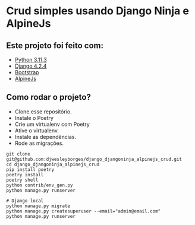 # Crud simples usando Django Ninja e AlpineJs



## Este projeto foi feito com:

* [Python 3.11.3](https://www.python.org/)
* [Django 4.2.4](https://www.djangoproject.com/)
* [Bootstrap](https://getbootstrap.com/)
* [AlpineJs](https://alpinejs.dev/)

## Como rodar o projeto?

* Clone esse repositório.
* Instale o Poetry
* Crie um virtualenv com Poetry
* Ative o virtualenv.
* Instale as dependências.
* Rode as migrações.

```
git clone git@github.com:djwesleyborges/django_djangoninja_alpinejs_crud.git
cd django_djangoninja_alpinejs_crud
pip install poetry
poetry install
poetry shell
python contrib/env_gen.py
python manage.py runserver

# Django local
python manage.py migrate
python manage.py createsuperuser --email="admin@email.com"
python manage.py runserver
```
